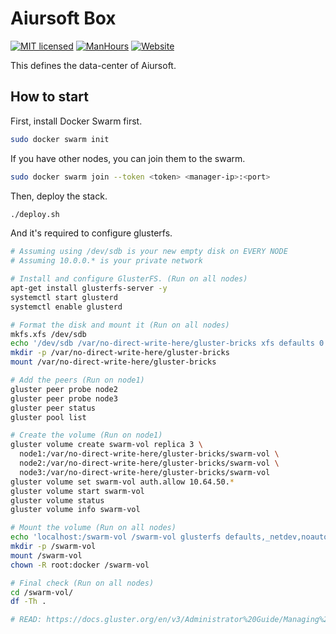 # Aiursoft Box

[![MIT licensed](https://img.shields.io/badge/license-MIT-blue.svg)](https://gitlab.aiursoft.cn/aiursoft/box/-/blob/master/LICENSE)
[![ManHours](https://manhours.aiursoft.cn/r/gitlab.aiursoft.cn/aiursoft/box.svg)](https://gitlab.aiursoft.cn/aiursoft/box/-/commits/master?ref_type=heads)
[![Website](https://img.shields.io/website?url=https%3A%2F%2Fwww.aiursoft.cn%2F)](https://www.aiursoft.cn)

This defines the data-center of Aiursoft.

## How to start

First, install Docker Swarm first.

```bash
sudo docker swarm init
```

If you have other nodes, you can join them to the swarm.

```bash
sudo docker swarm join --token <token> <manager-ip>:<port>
```

Then, deploy the stack.

```bash
./deploy.sh
```

And it's required to configure glusterfs.

```bash
# Assuming using /dev/sdb is your new empty disk on EVERY NODE
# Assuming 10.0.0.* is your private network

# Install and configure GlusterFS. (Run on all nodes)
apt-get install glusterfs-server -y
systemctl start glusterd
systemctl enable glusterd

# Format the disk and mount it (Run on all nodes)
mkfs.xfs /dev/sdb
echo '/dev/sdb /var/no-direct-write-here/gluster-bricks xfs defaults 0 0' >> /etc/fstab
mkdir -p /var/no-direct-write-here/gluster-bricks
mount /var/no-direct-write-here/gluster-bricks

# Add the peers (Run on node1)
gluster peer probe node2
gluster peer probe node3
gluster peer status
gluster pool list

# Create the volume (Run on node1)
gluster volume create swarm-vol replica 3 \
  node1:/var/no-direct-write-here/gluster-bricks/swarm-vol \
  node2:/var/no-direct-write-here/gluster-bricks/swarm-vol \
  node3:/var/no-direct-write-here/gluster-bricks/swarm-vol
gluster volume set swarm-vol auth.allow 10.64.50.*
gluster volume start swarm-vol
gluster volume status
gluster volume info swarm-vol

# Mount the volume (Run on all nodes)
echo 'localhost:/swarm-vol /swarm-vol glusterfs defaults,_netdev,noauto,x-systemd.automount 0 0' >> /etc/fstab
mkdir -p /swarm-vol
mount /swarm-vol
chown -R root:docker /swarm-vol

# Final check (Run on all nodes)
cd /swarm-vol/
df -Th .

# READ: https://docs.gluster.org/en/v3/Administrator%20Guide/Managing%20Volumes/
```

